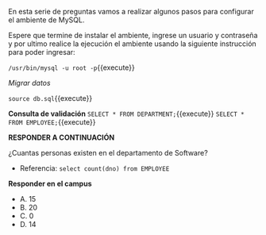 En esta serie de preguntas vamos a realizar algunos pasos para configurar el ambiente de MySQL. 

Espere que termine de instalar el ambiente, ingrese un usuario y contraseña y por ultimo realice la ejecución el ambiente usando la siguiente instrucción para poder ingresar:

`/usr/bin/mysql -u root -p`{{execute}}

*Migrar datos*

`source db.sql`{{execute}}

**Consulta de validación**
`SELECT * FROM DEPARTMENT;`{{execute}}
`SELECT * FROM EMPLOYEE;`{{execute}}


**RESPONDER A CONTINUACIÓN**

¿Cuantas personas existen en el departamento de Software?
- Referencia: `select count(dno) from EMPLOYEE`

**Responder en el campus**
- A. 15
- B. 20
- C. 0
- D. 14

